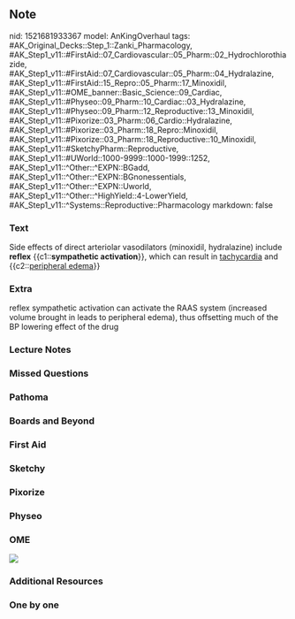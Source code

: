 ## Note
nid: 1521681933367
model: AnKingOverhaul
tags: #AK_Original_Decks::Step_1::Zanki_Pharmacology, #AK_Step1_v11::#FirstAid::07_Cardiovascular::05_Pharm::02_Hydrochlorothiazide, #AK_Step1_v11::#FirstAid::07_Cardiovascular::05_Pharm::04_Hydralazine, #AK_Step1_v11::#FirstAid::15_Repro::05_Pharm::17_Minoxidil, #AK_Step1_v11::#OME_banner::Basic_Science::09_Cardiac, #AK_Step1_v11::#Physeo::09_Pharm::10_Cardiac::03_Hydralazine, #AK_Step1_v11::#Physeo::09_Pharm::12_Reproductive::13_Minoxidil, #AK_Step1_v11::#Pixorize::03_Pharm::06_Cardio::Hydralazine, #AK_Step1_v11::#Pixorize::03_Pharm::18_Repro::Minoxidil, #AK_Step1_v11::#Pixorize::03_Pharm::18_Reproductive::10_Minoxidil, #AK_Step1_v11::#SketchyPharm::Reproductive, #AK_Step1_v11::#UWorld::1000-9999::1000-1999::1252, #AK_Step1_v11::^Other::^EXPN::BGadd, #AK_Step1_v11::^Other::^EXPN::BGnonessentials, #AK_Step1_v11::^Other::^EXPN::Uworld, #AK_Step1_v11::^Other::^HighYield::4-LowerYield, #AK_Step1_v11::^Systems::Reproductive::Pharmacology
markdown: false

### Text
Side effects of direct arteriolar vasodilators (minoxidil,
hydralazine) include <b>reflex</b> {{c1::<b>sympathetic
activation</b>}}, which can result in <u>tachycardia</u> and
{{c2::<u>peripheral edema</u>}}

### Extra
reflex sympathetic activation can activate the RAAS system (increased volume brought in leads to peripheral edema), thus offsetting much of the BP lowering effect of the drug

### Lecture Notes


### Missed Questions


### Pathoma


### Boards and Beyond


### First Aid


### Sketchy


### Pixorize


### Physeo


### OME
<div class="ome-widget">
  <a href="https://onlinemeded.org/spa/cardiac?ref=anki"><img src=
  "_OME_AnkiFlashcards_Topic_5.png"></a>
</div>

### Additional Resources


### One by one

